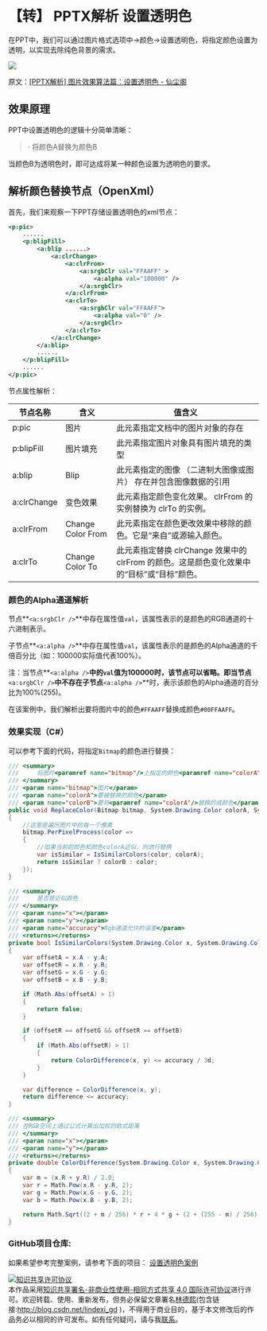 
# 【转】 PPTX解析 设置透明色

在PPT中，我们可以通过图片格式选项中->颜色->设置透明色，将指定颜色设置为透明，以实现去除纯色背景的需求。

<!--more-->


<!-- CreateTime:2021/11/22 9:11:23 -->


![](http://cdn.lindexi.site/lindexi%2Fimage-1628836752925.png)
<!-- ![file](https://imxcg.com/wp-content/uploads/2021/08/image-1628836752925.png) -->

原文：[[PPTX解析] 图片效果算法篇：设置透明色 - 仙尘阁](https://imxcg.com/technology/dot-net/pptx-analysis/pptx-analysis-set-transparent-color/ )

## 效果原理

PPT中设置透明色的逻辑十分简单清晰：

> · 将颜色A替换为颜色B

当颜色B为透明色时，即可达成将某一种颜色设置为透明色的要求。


## 解析颜色替换节点（OpenXml）

首先，我们来观察一下PPT存储设置透明色的xml节点：

``` xml
<p:pic>
	......
	<p:blipFill>
		<a:blip ......>
			<a:clrChange>
				<a:clrFrom>
					<a:srgbClr val="FFAAFF" >
						<a:alpha val="100000" />
					</a:srgbClr>
				</a:clrFrom>
				<a:clrTo>
					<a:srgbClr val="FFAAFF">
						<a:alpha val="0" />
					</a:srgbClr>
				</a:clrTo>
			</a:clrChange>
		</a:blip>
		......
	</p:blipFill>
	......
</p:pic>
```

节点属性解析：

|节点名称|含义|值含义|
|-|-|-|
|p:pic|图片|此元素指定文档中的图片对象的存在|
|p:blipFill|图片填充|此元素指定图片对象具有图片填充的类型|
|a:blip|Blip|此元素指定的图像 （二进制大图像或图片） 存在并包含图像数据的引用|
|a:clrChange|变色效果|此元素指定颜色变化效果。 clrFrom 的实例替换为 clrTo 的实例。|
|a:clrFrom|Change Color From|此元素指定在颜色更改效果中移除的颜色。它是“来自”或源输入颜色。|
|a:clrTo|Change Color To|此元素指定替换 clrChange 效果中的 clrFrom 的颜色。这是颜色变化效果中的“目标”或“目标”颜色。|

### 颜色的Alpha通道解析

节点**`<a:srgbClr />`**中存在属性值`val`，该属性表示的是颜色的RGB通道的十六进制表示。

子节点**`<a:alpha />`**中存在属性值`val`，该属性表示的是颜色的Alpha通道的千倍百分比（如：100000实际值代表100%）。

注：当节点**`<a:alpha />`**中的`val`值为100000时，该节点可以省略。即当节点**`<a:srgbClr />`**中不存在子节点**`<a:alpha />`**时，表示该颜色的Alpha通道的百分比为100%(255)。

在该案例中，我们解析出要将图片中的颜色`#FFAAFF`替换成颜色`#00FFAAFF`。

### 效果实现（C#）

可以参考下面的代码，将指定`Bitmap`的颜色进行替换：

``` C#
/// <summary>
///     将图片<paramref name="bitmap"/>上指定的颜色<paramref name="colorA"/>替换为颜色<paramref name="colorB"/>
/// </summary>
/// <param name="bitmap">图片</param>
/// <param name="colorA">要被替换的颜色</param>
/// <param name="colorB">要将<paramref name="colorA"/>替换的成颜色</param>
public void ReplaceColor(Bitmap bitmap, System.Drawing.Color colorA, System.Drawing.Color colorB)
{
    //这里是遍历图片中的每一个像素
    bitmap.PerPixelProcess(color =>
    {
        //如果当前的颜色和颜色colorA近似，则进行替换
        var isSimilar = IsSimilarColors(color, colorA);
        return isSimilar ? colorB : color;
    });
}

/// <summary>
///     是否是近似颜色
/// </summary>
/// <param name="x"></param>
/// <param name="y"></param>
/// <param name="accuracy">Rgb通道允许的误差</param>
/// <returns></returns>
private bool IsSimilarColors(System.Drawing.Color x, System.Drawing.Color y, int accuracy = 36)
{
    var offsetA = x.A - y.A;
    var offsetR = x.R - y.R;
    var offsetG = x.G - y.G;
    var offsetB = x.B - y.B;

    if (Math.Abs(offsetA) > 1)
    {
        return false;
    }

    if (offsetR == offsetG && offsetR == offsetB)
    {
        if (Math.Abs(offsetR) > 1)
        {
            return ColorDifference(x, y) <= accuracy / 3d;
        }
    }

    var difference = ColorDifference(x, y);
    return difference <= accuracy;
}

/// <summary>
/// 在RGB空间上通过公式计算出加权的欧式距离
/// </summary>
/// <param name="x"></param>
/// <param name="y"></param>
/// <returns></returns>
private double ColorDifference(System.Drawing.Color x, System.Drawing.Color y)
{
    var m = (x.R + y.R) / 2.0;
    var r = Math.Pow(x.R - y.R, 2);
    var g = Math.Pow(x.G - y.G, 2);
    var b = Math.Pow(x.B - y.B, 2);

    return Math.Sqrt((2 + m / 256) * r + 4 * g + (2 + (255 - m) / 256) * b);
}
```

### GitHub项目仓库:

如果希望参考完整案例，请参考下面的项目：
[设置透明色案例](https://github.com/Firito/Learnland.DotNetCore.Source/blob/master/Learnland.DotNetCore.PptxAnalysis/Image/ColorEffect.cs "设置透明色案例")




<a rel="license" href="http://creativecommons.org/licenses/by-nc-sa/4.0/"><img alt="知识共享许可协议" style="border-width:0" src="https://licensebuttons.net/l/by-nc-sa/4.0/88x31.png" /></a><br />本作品采用<a rel="license" href="http://creativecommons.org/licenses/by-nc-sa/4.0/">知识共享署名-非商业性使用-相同方式共享 4.0 国际许可协议</a>进行许可。欢迎转载、使用、重新发布，但务必保留文章署名[林德熙](http://blog.csdn.net/lindexi_gd)(包含链接:http://blog.csdn.net/lindexi_gd )，不得用于商业目的，基于本文修改后的作品务必以相同的许可发布。如有任何疑问，请与我[联系](mailto:lindexi_gd@163.com)。